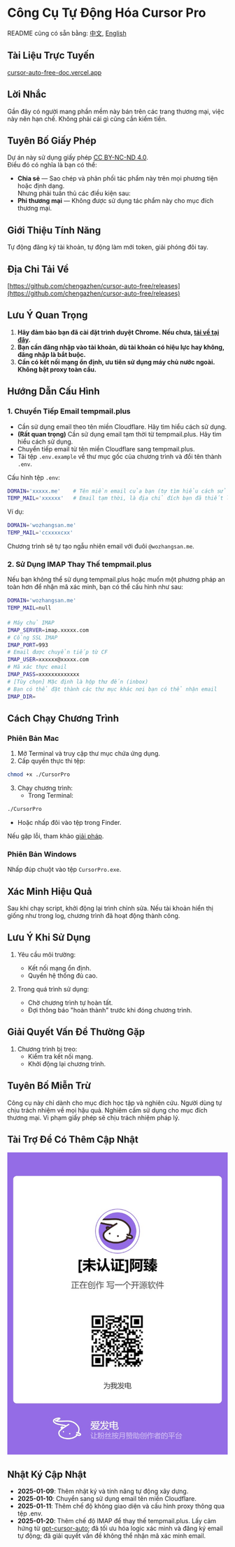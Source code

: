 # Công Cụ Tự Động Hóa Cursor Pro

README cũng có sẵn bằng: [中文](./README.md), [English](./README.EN.md)

## Tài Liệu Trực Tuyến
[cursor-auto-free-doc.vercel.app](https://cursor-auto-free-doc.vercel.app)

## Lời Nhắc
Gần đây có người mang phần mềm này bán trên các trang thương mại, việc này nên hạn chế. Không phải cái gì cũng cần kiếm tiền.

## Tuyên Bố Giấy Phép
Dự án này sử dụng giấy phép [CC BY-NC-ND 4.0](https://creativecommons.org/licenses/by-nc-nd/4.0/).  
Điều đó có nghĩa là bạn có thể:  
- **Chia sẻ** — Sao chép và phân phối tác phẩm này trên mọi phương tiện hoặc định dạng.  
Nhưng phải tuân thủ các điều kiện sau:
- **Phi thương mại** — Không được sử dụng tác phẩm này cho mục đích thương mại.

## Giới Thiệu Tính Năng
Tự động đăng ký tài khoản, tự động làm mới token, giải phóng đôi tay.

## Địa Chỉ Tải Về
[https://github.com/chengazhen/cursor-auto-free/releases](https://github.com/chengazhen/cursor-auto-free/releases)

## Lưu Ý Quan Trọng
1. **Hãy đảm bảo bạn đã cài đặt trình duyệt Chrome. Nếu chưa, [tải về tại đây](https://www.google.com/intl/en_pk/chrome/).**  
2. **Bạn cần đăng nhập vào tài khoản, dù tài khoản có hiệu lực hay không, đăng nhập là bắt buộc.**  
3. **Cần có kết nối mạng ổn định, ưu tiên sử dụng máy chủ nước ngoài. Không bật proxy toàn cầu.**

## Hướng Dẫn Cấu Hình

### 1. Chuyển Tiếp Email tempmail.plus
- Cần sử dụng email theo tên miền Cloudflare. Hãy tìm hiểu cách sử dụng.  
- **(Rất quan trọng)** Cần sử dụng email tạm thời từ tempmail.plus. Hãy tìm hiểu cách sử dụng.  
- Chuyển tiếp email từ tên miền Cloudflare sang tempmail.plus.  
- Tải tệp `.env.example` về thư mục gốc của chương trình và đổi tên thành `.env`.

Cấu hình tệp `.env`:
```bash
DOMAIN='xxxxx.me'    # Tên miền email của bạn (tự tìm hiểu cách sử dụng Cloudflare email)
TEMP_MAIL='xxxxxx'   # Email tạm thời, là địa chỉ đích bạn đã thiết lập trong Cloudflare, sử dụng email từ https://tempmail.plus/zh/#!
```
Ví dụ:
```bash
DOMAIN='wozhangsan.me'
TEMP_MAIL='ccxxxxcxx'
```
Chương trình sẽ tự tạo ngẫu nhiên email với đuôi `@wozhangsan.me`.

### 2. Sử Dụng IMAP Thay Thế tempmail.plus
Nếu bạn không thể sử dụng tempmail.plus hoặc muốn một phương pháp an toàn hơn để nhận mã xác minh, bạn có thể cấu hình như sau:
```bash
DOMAIN='wozhangsan.me'
TEMP_MAIL=null

# Máy chủ IMAP
IMAP_SERVER=imap.xxxxx.com
# Cổng SSL IMAP
IMAP_PORT=993
# Email được chuyển tiếp từ CF
IMAP_USER=xxxxxx@xxxxx.com
# Mã xác thực email
IMAP_PASS=xxxxxxxxxxxxx
# [Tùy chọn] Mặc định là hộp thư đến (inbox)
# Bạn có thể đặt thành các thư mục khác nơi bạn có thể nhận email
IMAP_DIR=
```

## Cách Chạy Chương Trình

### Phiên Bản Mac
1. Mở Terminal và truy cập thư mục chứa ứng dụng.  
2. Cấp quyền thực thi tệp:  
```bash
chmod +x ./CursorPro
```  
3. Chạy chương trình:
   - Trong Terminal:  
```bash
./CursorPro
```  
   - Hoặc nhấp đôi vào tệp trong Finder.  

Nếu gặp lỗi, tham khảo [giải pháp](https://sysin.org/blog/macos-if-crashes-when-opening/).

### Phiên Bản Windows
Nhấp đúp chuột vào tệp `CursorPro.exe`.

## Xác Minh Hiệu Quả
Sau khi chạy script, khởi động lại trình chỉnh sửa. Nếu tài khoản hiển thị giống như trong log, chương trình đã hoạt động thành công.

## Lưu Ý Khi Sử Dụng
1. Yêu cầu môi trường:
   - Kết nối mạng ổn định.
   - Quyền hệ thống đủ cao.

2. Trong quá trình sử dụng:
   - Chờ chương trình tự hoàn tất.
   - Đợi thông báo "hoàn thành" trước khi đóng chương trình.

## Giải Quyết Vấn Đề Thường Gặp
1. Chương trình bị treo:
   - Kiểm tra kết nối mạng.
   - Khởi động lại chương trình.

## Tuyên Bố Miễn Trừ
Công cụ này chỉ dành cho mục đích học tập và nghiên cứu. Người dùng tự chịu trách nhiệm về mọi hậu quả. Nghiêm cấm sử dụng cho mục đích thương mại. Vi phạm giấy phép sẽ chịu trách nhiệm pháp lý.

## Tài Trợ Để Có Thêm Cập Nhật
![image](./screen/afdian-[未认证]阿臻.jpg)

## Nhật Ký Cập Nhật
- **2025-01-09**: Thêm nhật ký và tính năng tự động xây dựng.
- **2025-01-10**: Chuyển sang sử dụng email tên miền Cloudflare.
- **2025-01-11**: Thêm chế độ không giao diện và cấu hình proxy thông qua tệp .env.
- **2025-01-20**: Thêm chế độ IMAP để thay thế tempmail.plus.
Lấy cảm hứng từ [gpt-cursor-auto](https://github.com/hmhm2022/gpt-cursor-auto); đã tối ưu hóa logic xác minh và đăng ký email tự động; đã giải quyết vấn đề không thể nhận mã xác minh email.
